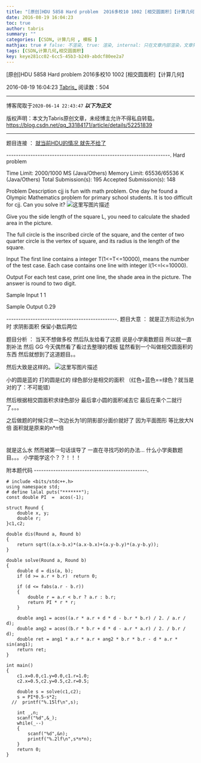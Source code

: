 ```yaml
---
title: "[原创]HDU 5858 Hard problem  2016多校10 1002 [相交圆面积]【计算几何】"
date: 2016-08-19 16:04:23
toc: true
author: tabris
summary: ""
categories: [CSDN, 计算几何 , 模板 ]
mathjax: true # false: 不渲染, true: 渲染, internal: 只在文章内部渲染，文章列表中不渲染
tags: [CSDN,计算几何,相交圆面积]
key: keye281cc02-6cc5-45b3-b249-abdcf80ee2a7
---
```


[原创]HDU 5858 Hard problem  2016多校10 1002 [相交圆面积]【计算几何】

2016-08-19 16:04:23  [Tabris_](https://me.csdn.net/qq_33184171) 阅读数：504

---

博客爬取于`2020-06-14 22:43:47`
***以下为正文***

版权声明：本文为Tabris原创文章，未经博主允许不得私自转载。
https://blog.csdn.net/qq_33184171/article/details/52251839

<!-- more -->

---

题目连接 ：  [就当前HDU的情况 就先不给了](http://acm.split.hdu.edu.cn/showproblem.php?pid=5858)  

--------------------------------------------------------------------.
Hard problem

Time Limit: 2000/1000 MS (Java/Others)    Memory Limit: 65536/65536 K (Java/Others)
Total Submission(s): 195    Accepted Submission(s): 148


Problem Description
cjj is fun with math problem. One day he found a Olympic Mathematics problem for primary school students. It is too difficult for cjj. Can you solve it?
![这里写图片描述](http://acm.split.hdu.edu.cn/data/images/C713-1002-1.jpg)

Give you the side length of the square L, you need to calculate the shaded area in the picture.

The full circle is the inscribed circle of the square, and the center of two quarter circle is the vertex of square, and its radius is the length of the square.
 

Input
The first line contains a integer T(1<=T<=10000), means the number of the test case. Each case contains one line with integer l(1<=l<=10000).
 

Output
For each test case, print one line, the shade area in the picture. The answer is round to two digit.
 

Sample Input
1
1
 

Sample Output
0.29
 
----------------------------------------------.
题目大意 ： 就是正方形边长为n时  求阴影面积  保留小数后两位

题目分析 ： 
当天不想做多校  然后队友给看了这题  说是小学奥数题目  所以就一直割补法  然后 GG
今天偶然看了看过去整理的模板  猛然看到一个叫做相交圆面积的东西  然后就想到了这道题目。。

然后大致是这样的。
![这里写图片描述](http://img.blog.csdn.net/20160819155910787)

小的圆是蓝的 打的圆是红的   绿色部分是相交的面积  （红色+蓝色==绿色？就当是对的了：不可能错）

然后根据相交圆面积求绿色部分 最后拿小圆的面积减去它  最后在乘个二就行了。。。

之后做题的时候只求一次边长为1的阴影部分面价就好了  因为平面图形 等比放大N倍 面积就是原来的n*n倍  

# 


就是这么水  然而被第一句话误导了   一直在寻找巧妙的办法...
什么小学奥数题目。。。   小学能学这个？？！！！

附本题代码
-----------------------------------------------.
```
# include <bits/stdc++.h>
using namespace std;
# define lalal puts("*******");
const double PI  =  acos(-1);

struct Round {
    double x, y;
    double r;
}c1,c2;

double dis(Round a, Round b)
{
    return sqrt((a.x-b.x)*(a.x-b.x)+(a.y-b.y)*(a.y-b.y));
}

double solve(Round a, Round b)
{
    double d = dis(a, b);
    if (d >= a.r + b.r)  return 0;

    if (d <= fabs(a.r - b.r))
    {
        double r = a.r < b.r ? a.r : b.r;
        return PI * r * r;
    }

    double ang1 = acos((a.r * a.r + d * d - b.r * b.r) / 2. / a.r / d);
    double ang2 = acos((b.r * b.r + d * d - a.r * a.r) / 2. / b.r / d);
    double ret = ang1 * a.r * a.r + ang2 * b.r * b.r - d * a.r * sin(ang1);
    return ret;
}

int main()
{
    c1.x=0.0,c1.y=0.0,c1.r=1.0;
    c2.x=0.5,c2.y=0.5,c2.r=0.5;

    double s = solve(c1,c2);
    s = PI*0.5-s*2;
  //  printf("%.15lf\n",s);

    int _,n;
    scanf("%d",&_);
    while(_--)
    {
        scanf("%d",&n);
        printf("%.2lf\n",s*n*n);
    }
    return 0;
}
```
